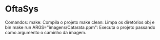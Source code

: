 # OftaSys

Comandos:
    make: Compila o projeto
    make clean: Limpa os diretórios obj e bin
    make run ARGS="imagens/Catarata.ppm": Executa o projeto passando como argumento o caminho da imagem.